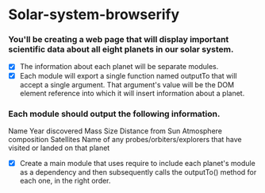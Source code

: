 # Solar-system-browserify

### You'll be creating a web page that will display important scientific data about all eight planets in our solar system. 

- [x] The information about each planet will be separate modules.
- [x] Each module will export a single function named outputTo that will accept a single argument. That argument's value will be the DOM element reference into which it will insert information about a planet.

### Each module should output the following information.

Name
Year discovered
Mass
Size
Distance from Sun
Atmosphere composition
Satellites
Name of any probes/orbiters/explorers that have visited or landed on that planet

- [x] Create a main module that uses require to include each planet's module as a dependency and then subsequently calls the outputTo() method for each one, in the right order.
